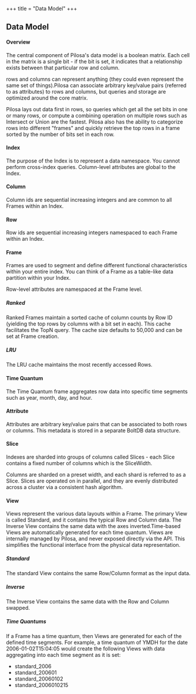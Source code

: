 +++
title = "Data Model"
+++

## Data Model

#### Overview

The central component of Pilosa's data model is a boolean matrix. Each cell in the matrix is a single bit - if the bit is set, it indicates that a relationship exists between that particular row and column.

rows and columns can represent anything (they could even represent the same set of things).Pilosa can associate arbitrary key/value pairs (referred to as attributes) to rows and columns, but queries and storage are optimized around the core matrix.

Pilosa lays out data first in rows, so queries which get all the set bits in one or many rows, or compute a combining operation on multiple rows such as Intersect or Union are the fastest. Pilosa also has the ability to categorize rows into different "frames" and quickly retrieve the top rows in a frame sorted by the number of bits set in each row.

#### Index

The purpose of the Index is to represent a data namespace. You cannot perform cross-index queries.  Column-level attributes are global to the Index.

#### Column

Column ids are sequential increasing integers and are common to all Frames within an Index.

#### Row

Row ids are sequential increasing integers namespaced to each Frame within an Index.

#### Frame

Frames are used to segment and define different functional characteristics within your entire index.  You can think of a Frame as a table-like data partition within your Index.

Row-level attributes are namespaced at the Frame level.

##### Ranked

Ranked Frames maintain a sorted cache of column counts by Row ID (yielding the top rows by columns with a bit set in each). This cache facilitates the TopN query.  The cache size defaults to 50,000 and can be set at Frame creation.

##### LRU

The LRU cache maintains the most recently accessed Rows.

#### Time Quantum

The Time Quantum frame aggregates row data into specific time segments such as year, month, day, and hour.

#### Attribute

Attributes are arbitrary key/value pairs that can be associated to both rows or columns.  This metadata is stored in a separate BoltDB data structure.

#### Slice

Indexes are sharded into groups of columns called Slices - each Slice contains a fixed number of columns which is the SliceWidth.

Columns are sharded on a preset width, and each shard is referred to as a Slice.  Slices are operated on in parallel, and they are evenly distributed across a cluster via a consistent hash algorithm.

#### View

Views represent the various data layouts within a Frame. The primary View is called Standard, and it contains the typical Row and Column data. The Inverse View contains the same data with the axes inverted.Time-based Views are automatically generated for each time quantum. Views are internally managed by Pilosa, and never exposed directly via the API. This simplifies the functional interface from the physical data representation.

##### Standard

The standard View contains the same Row/Column format as the input data. 

##### Inverse

The Inverse View contains the same data with the Row and Column swapped.

##### Time Quantums

If a Frame has a time quantum, then Views are generated for each of the defined time segments. For example, a time quantum of YMDH for the date 2006-01-02T15:04:05 would create the following Views with data aggregating into each time segment as it is set:

* standard_2006
* standard_200601
* standard_20060102
* standard_2006010215

